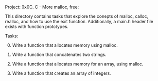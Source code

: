 Project: 0x0C. C - More malloc, free:

This directory contains tasks that explore the conepts of malloc, calloc, realloc, 
and how to use the exit function. Additionally, a main.h header file exists
with function prototypes.

Tasks:

  0. Write a function that allocates memory using malloc.

  1. Write a function that concatenates two strings.

  2. Write a function that allocates memory for an array, using malloc.

  3. Write a function that creates an array of integers.
